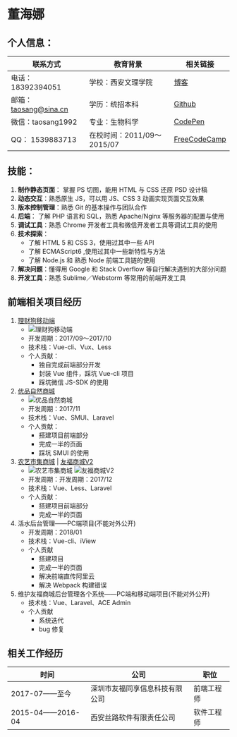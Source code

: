 # 董海娜
## 个人信息：

联系方式 | 教育背景 | 相关链接
------------ | ------------- | ------------
电话：18392394051 |学校：西安文理学院 | [博客](http://www.jianshu.com/u/8c85b6c419d1)
邮箱：taosang@sina.cn |学历：统招本科 |[Github](https://github.com/taosang1992)
微信：taosang1992  | 专业：生物科学 |[CodePen](https://codepen.io/taosang1992/pens/public/)
QQ： 1539883713 | 在校时间：2011/09～2015/07 | [FreeCodeCamp](https://www.freecodecamp.org/taosang1992)

## 技能：
1. **制作静态页面**： 掌握 PS 切图，能用 HTML 与 CSS 还原 PSD 设计稿
2. **动态交互**：熟悉原生 JS，可以用 JS、CSS 3 动画实现页面交互效果
3. **版本控制管理**：熟悉 Git 的基本操作与团队合作
4. **后端**： 了解 PHP 语言和 SQL，熟悉 Apache/Nginx 等服务器的配置与使用
5. **调试工具**：熟悉 Chrome 开发者工具和微信开发者工具等调试工具的使用
6. **技术探索**：
    - 了解 HTML 5 和 CSS 3，使用过其中一些 API
    - 了解 ECMAScript6 ,使用过其中一些新特性与方法
    - 了解 Node.js 和 熟悉 Node 前端工具链的使用
7. **解决问题**：懂得用 Google 和 Stack Overflow 等自行解决遇到的大部分问题
8. **开发工具**：熟悉 Sublime／Webstorm 等常用的前端开发工具

## 前端相关项目经历
1. [理财狗移动端](https://www.licaigou.com.cn/mobile/#/)<br>
    - ![理财狗移动端](http://opyredtvk.bkt.clouddn.com/licaigou.png)
    -  开发周期：2017/09～2017/10
    -  技术栈：Vue-cli、Vux、Less
    -  个人贡献：
        +  独自完成前端部分开发
        +  封装 Vue 组件，踩坑 Vue-cli 项目
        +  踩坑微信 JS-SDK 的使用
1. [优品自然商城](https://shop.ufutx.com/ypzr/)<br>  
    - ![优品自然商城](http://opyredtvk.bkt.clouddn.com/ypzr.png)
    -  开发周期：2017/11
    -  技术栈：Vue、SMUI、Laravel
    -  个人贡献：
        +  搭建项目前端部分
        +  完成一半的页面
        +  踩坑 SMUI 的使用
1. [农艺市集商城](https://shop.ufutx.com/nysj/) | [友福商城V2](http://shop.ufutx.com/shop/v2)<br>
    - ![农艺市集商城](http://opyredtvk.bkt.clouddn.com/nysj.png) ![友福商城V2](http://opyredtvk.bkt.clouddn.com/ufu-tx-v2.png)
    -  开发周期：开发周期：2017/12
    -  技术栈：Vue、Less、Laravel
    -  个人贡献：
        +  搭建项目前端部分
        +  完成一半的页面
1. 活水后台管理——PC端项目(不能对外公开)<br>
    -  开发周期：2018/01
    -  技术栈：Vue-cli、iView
    -  个人贡献
        +  搭建项目
        +  完成一半的页面
        +  解决前端直传阿里云
        +  解决 Webpack 构建错误
1. 维护友福商城后台管理各个系统——PC端和移动端项目(不能对外公开)
    -  技术栈：Vue、Laravel、ACE Admin
    -  个人贡献
        +  系统迭代
        +  bug 修复
## 相关工作经历
时间 | 公司 | 职位
------------ | ------------- | ------------
2017-07——至今 | 深圳市友福同享信息科技有限公司 | 前端工程师
2015-04——2016-04 | 西安丝路软件有限责任公司 | 软件工程师
